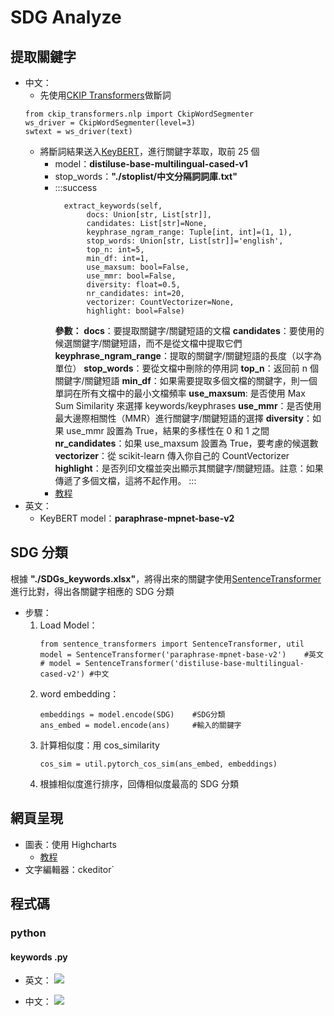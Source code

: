 # SDG Analyze

## 提取關鍵字

- 中文：
  - 先使用[CKIP Transformers](https://ckip.iis.sinica.edu.tw/service/transformers/)做斷詞
  ```python=
  from ckip_transformers.nlp import CkipWordSegmenter
  ws_driver = CkipWordSegmenter(level=3)
  swtext = ws_driver(text)
  ```
  - 將斷詞結果送入[KeyBERT](https://maartengr.github.io/KeyBERT/)，進行關鍵字萃取，取前 25 個
    - model：**distiluse-base-multilingual-cased-v1**
    - stop_words：**"./stoplist/中文分隔詞詞庫.txt"**
    - :::success
      ```python=
        extract_keywords(self,
             docs: Union[str, List[str]],
             candidates: List[str]=None,
             keyphrase_ngram_range: Tuple[int, int]=(1, 1),
             stop_words: Union[str, List[str]]='english',
             top_n: int=5,
             min_df: int=1,
             use_maxsum: bool=False,
             use_mmr: bool=False,
             diversity: float=0.5,
             nr_candidates: int=20,
             vectorizer: CountVectorizer=None,
             highlight: bool=False)
      ```
      **參數：**
      **docs**：要提取關鍵字/關鍵短語的文檔
      **candidates**：要使用的候選關鍵字/關鍵短語，而不是從文檔中提取它們
      **keyphrase_ngram_range**：提取的關鍵字/關鍵短語的長度（以字為單位）
      **stop_words**：要從文檔中刪除的停用詞
      **top_n**：返回前 n 個關鍵字/關鍵短語
      **min_df**：如果需要提取多個文檔的關鍵字，則一個單詞在所有文檔中的最小文檔頻率
      **use_maxsum**: 是否使用 Max Sum Similarity 來選擇 keywords/keyphrases
      **use_mmr**：是否使用最大邊際相關性（MMR）進行關鍵字/關鍵短語的選擇
      **diversity**：如果 use_mmr 設置為 True，結果的多樣性在 0 和 1 之間
      **nr_candidates**：如果 use_maxsum 設置為 True，要考慮的候選數
      **vectorizer**：從 scikit-learn 傳入你自己的 CountVectorizer
      **highlight**：是否列印文檔並突出顯示其關鍵字/關鍵短語。註意：如果傳遞了多個文檔，這將不起作用。
      :::
    - [教程](https://blog.csdn.net/chenhepg/article/details/118571671)
- 英文：
  - KeyBERT model：**paraphrase-mpnet-base-v2**

## SDG 分類

根據 **"./SDGs_keywords.xlsx"**，將得出來的關鍵字使用[SentenceTransformer](https://github.com/UKPLab/sentence-transformers)進行比對，得出各關鍵字相應的 SDG 分類

- 步驟：
  1. Load Model：
     ```python=
     from sentence_transformers import SentenceTransformer, util
     model = SentenceTransformer('paraphrase-mpnet-base-v2')    #英文
     # model = SentenceTransformer('distiluse-base-multilingual-cased-v2') #中文
     ```
  2. word embedding：
     ```pyhton=
     embeddings = model.encode(SDG)    #SDG分類
     ans_embed = model.encode(ans)     #輸入的關鍵字
     ```
  3. 計算相似度：用 cos_similarity
     ```python=
     cos_sim = util.pytorch_cos_sim(ans_embed, embeddings)
     ```
  4. 根據相似度進行排序，回傳相似度最高的 SDG 分類

## 網頁呈現

- 圖表：使用 Highcharts
  - [教程](https://www.runoob.com/highcharts/highcharts-tutorial.html)
- 文字編輯器：ckeditor`

## 程式碼

### python

#### keywords .py

- 英文：
  ![](https://i.imgur.com/kWHwOcb.png)

- 中文：
  ![](https://i.imgur.com/Jp8OsCX.png)
